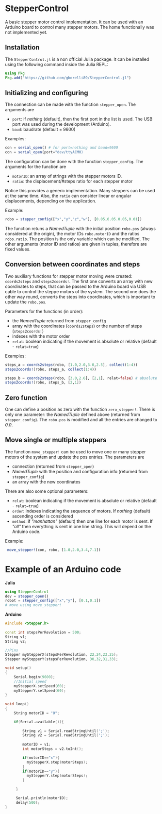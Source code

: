 # StepperControl

A basic stepper motor control implementation. It can be used with an Arduino board to control many stepper motors. The home functionally was not implemented yet.

## Installation

The `StepperControl.jl` is a non official Julia package. It can be installed using the following command inside the Julia REPL:

```julia
using Pkg
Pkg.add("https://github.com/gborelli89/StepperControl.jl")
```


## Initializing and configuring

The connection can be made with the function `stepper_open`. The arguments are

* `port`: if *nothing* (default), then the first port in the list is used. The USB port was used during the development (Arduino).
* `baud`: baudrate (default = 9600)

Examples:

```julia
con = serial_open() # for port=nothing and baud=9600
con = serial_open(port="dev/ttyACM0)
```

The configuration can be done with the function `stepper_config`. The arguments for the function are

* `motorID`: an array of strings with the stepper motors ID.
* `ratio`: the displacement/#steps ratio for each stepper motor

Notice this provides a generic implementation. Many steppers can be used at the same time. Also, the `ratio` can consider linear or angular displacements, depending on the application.

Example:

```julia
robo = stepper_config(["x","y","z","w"], [0.05,0.05.0.05,0.01])
```

The function retuns a *NamedTuple* with the initial position `robo.pos` (always considered at the origin), the motor IDs `robo.motorID` and the ratios `robo.ratio`. The position is the only variable which can be modified. The other arguments (motor ID and ratios) are given in tuples, therefore are fixed values.

## Conversion between coordinates and steps

Two auxiliary functions for stepper motor moving were created: `coords2steps` and `steps2coords!`. The first one converts an array with new coordinates to steps, that can be passed to the Arduino board via USB cable to control the steppe motors of the system. The second one does the other way round, converts the steps into coordinates, which is important to update the `robo.pos`.

Parameters for the functions (in order):

* the *NamedTuple* returned from `stepper_config`
* array with the  coordinates (`coords2steps`) or the number of steps (`steps2coords!`)
* indexes with the motor order
* `relat`: boolean indicating if the movement is absolute or relative (default - `relat=true`)

Examples:

```julia
steps_a = coords2steps(robo, [1.0,2.0,3.0,2.5], collect(1:4)) 
steps2coords!(robo, steps_a, collect(1:4))

steps_b = coords2steps(robo, [3.0,2.6], [2,1], relat=false) # absolute movement for "y" and "x" 
steps2coords!(robo, steps_b, [2,1])
```

## Zero function

One can define a position as zero with the function `zero_stepper!`. There is only one parameter: the *NamedTuple* defined above (returned from `stepper_config`). The `robo.pos` is modified and all the entries are changed to *0.0*.

## Move single or multiple steppers

The function `move_stepper!` can be used to move one or many stepper motors of the system and update the pos entries. The parameters are

* connection (returned from `stepper_open`)
* *NamedTuple* with the position and configuration info (returned from `stepper_config`)
* an array with the new coordinates

There are also some optional parameters:

* `relat`: boolean indicating if the movement is absolute or relative (default - `relat=true`)
* `order`: indexes indicating the sequence of motors. If *nothing* (default) ascending order is considered
* `method`: if *"manhattan"* (default) then one line for each motor is sent. If *"all"* then everything is sent in one line string. This will depend on the Arduino code.

Example:

```julia
 move_stepper!(con, robo, [1.0,2.0,3.4,7.1])  
 ```

# Example of an Arduino code

**Julia** 

```julia
using StepperControl
dev = stepper_open()
robot = stepper_config(["x","y"], [0.1,0.1])
# move using move_stepper!
```

**Arduino**

```cpp
#include <Stepper.h> 
 
const int stepsPerRevolution = 500;
String v1;
String v2; 

//Pins
Stepper myStepperX(stepsPerRevolution, 22,24,23,25); 
Stepper myStepperY(stepsPerRevolution, 30,32,31,33); 

void setup() 
{   
    Serial.begin(9600);
    //Initial speed 
    myStepperX.setSpeed(60);
    myStepperY.setSpeed(60);
} 
  
void loop() 
{ 
    String motorID = "0";

    if(Serial.available()){
        
        String v1 = Serial.readStringUntil(';'); 
        String v2 = Serial.readStringUntil(';');
        
        motorID = v1;
        int motorSteps = v2.toInt();

        if(motorID=="x"){
          myStepperX.step(motorSteps);
        }
        if(motorID=="y"){
          myStepperY.step(motorSteps);
        }
       
     }

     Serial.println(motorID);
     delay(500);
}
```